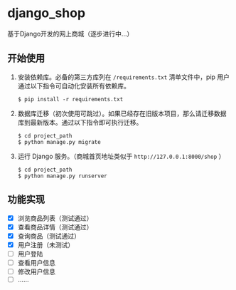 # django_shop

基于Django开发的网上商城（逐步进行中...）


## 开始使用

1. 安装依赖库。必备的第三方库列在 ``/requirements.txt`` 清单文件中，pip 用户通过以下指令可自动化安装所有依赖库。
   
   ```
   $ pip install -r requirements.txt
   ```
     
2. 数据库迁移（初次使用可跳过）。如果已经存在旧版本项目，那么请迁移数据库到最新版本。通过以下指令即可执行迁移。

   ```
   $ cd project_path
   $ python manage.py migrate
   ```

3. 运行 Django 服务。（商城首页地址类似于 ``http://127.0.0.1:8000/shop`` ）

   ```
   $ cd project_path
   $ python manage.py runserver
   ```


## 功能实现

   * [x] 浏览商品列表（测试通过）
   * [x] 查看商品详情（测试通过）
   * [x] 查询商品（测试通过）
   * [x] 用户注册（未测试）
   * [ ] 用户登陆
   * [ ] 查看用户信息
   * [ ] 修改用户信息
   * [ ] ……